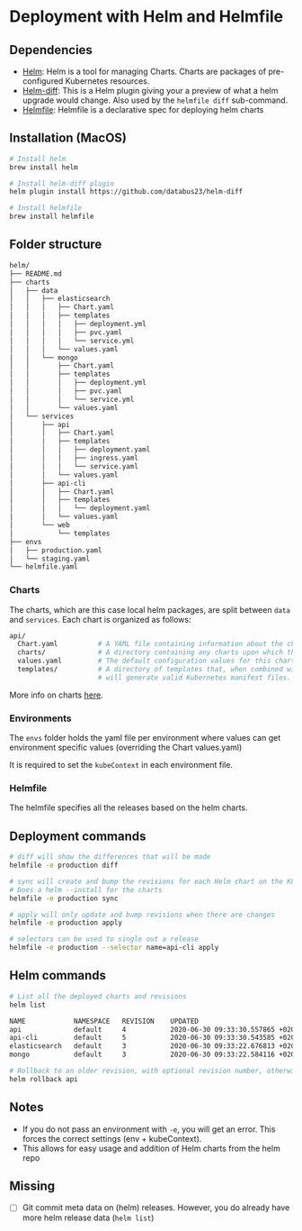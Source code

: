 # Deployment with Helm and Helmfile

## Dependencies
- [Helm](https://github.com/helm/helm): Helm is a tool for managing Charts. Charts are packages of pre-configured Kubernetes resources.
- [Helm-diff](https://github.com/databus23/helm-diff): This is a Helm plugin giving your a preview of what a helm upgrade would change. Also used by the `helmfile diff` sub-command.
- [Helmfile](https://github.com/roboll/helmfile): Helmfile is a declarative spec for deploying helm charts

## Installation (MacOS)

```bash
# Install helm
brew install helm

# Install helm-diff plugin
helm plugin install https://github.com/databus23/helm-diff

# Install helmfile
brew install helmfile
```

## Folder structure

```bash
helm/
├── README.md
├── charts
│   ├── data
│   │   ├── elasticsearch
│   │   │   ├── Chart.yaml
│   │   │   ├── templates
│   │   │   │   ├── deployment.yml
│   │   │   │   ├── pvc.yaml
│   │   │   │   └── service.yml
│   │   │   └── values.yaml
│   │   └── mongo
│   │       ├── Chart.yaml
│   │       ├── templates
│   │       │   ├── deployment.yml
│   │       │   ├── pvc.yaml
│   │       │   └── service.yml
│   │       └── values.yaml
│   └── services
│       ├── api
│       │   ├── Chart.yaml
│       │   ├── templates
│       │   │   ├── deployment.yaml
│       │   │   ├── ingress.yaml
│       │   │   └── service.yaml
│       │   └── values.yaml
│       ├── api-cli
│       │   ├── Chart.yaml
│       │   ├── templates
│       │   │   └── deployment.yaml
│       │   └── values.yaml
│       └── web
│           └── templates
├── envs
│   ├── production.yaml
│   └── staging.yaml
└── helmfile.yaml
```
### Charts
The charts, which are this case local helm packages, are split between `data` and `services`. Each chart is organized as follows:
```bash
api/
  Chart.yaml          # A YAML file containing information about the chart
  charts/             # A directory containing any charts upon which this chart depends.
  values.yaml         # The default configuration values for this chart
  templates/          # A directory of templates that, when combined with values,
                      # will generate valid Kubernetes manifest files.
```
More info on charts [here](https://helm.sh/docs/topics/charts/).

### Environments
The `envs` folder holds the yaml file per environment where values can get environment specific values (overriding the Chart values.yaml)

It is required to set the `kubeContext` in each environment file.

### Helmfile

The helmfile specifies all the releases based on the helm charts.

## Deployment commands

```bash
# diff will show the differences that will be made
helmfile -e production diff

# sync will create and bump the revisions for each Helm chart on the K8s cluster
# Does a helm --install for the charts
helmfile -e production sync

# apply will only update and bump revisions when there are changes
helmfile -e production apply

# selectors can be used to single out a release
helmfile -e production --selector name=api-cli apply
```

## Helm commands

```bash
# List all the deployed charts and revisions
helm list

NAME         	NAMESPACE	REVISION	UPDATED                              	STATUS  	CHART              	APP VERSION
api          	default  	4       	2020-06-30 09:33:30.557865 +0200 CEST	deployed	api-0.1.0          	1.0.0
api-cli      	default  	5       	2020-06-30 09:33:30.543585 +0200 CEST	deployed	api-cli-0.1.0      	1.0.0
elasticsearch	default  	3       	2020-06-30 09:33:22.676813 +0200 CEST	deployed	elasticsearch-0.1.0	5
mongo        	default  	3       	2020-06-30 09:33:22.584116 +0200 CEST	deployed	mongo-0.1.0        	4.0.9

# Rollback to an older revision, with optional revision number, otherwise rolls back to previous revieion
helm rollback api
```

## Notes
- If you do not pass an environment with `-e`, you will get an error. This forces the correct settings (env + kubeContext).
- This allows for easy usage and addition of Helm charts from the helm repo

## Missing

- [ ] Git commit meta data on (helm) releases. However, you do already have more helm release data (`helm list`)
